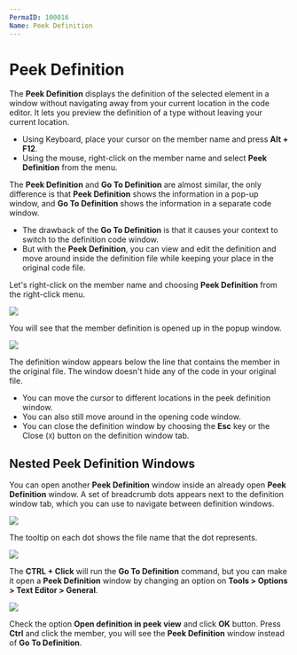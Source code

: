 ```yaml
---
PermaID: 100016
Name: Peek Definition
---
```


# Peek Definition

The **Peek Definition** displays the definition of the selected element in a window without navigating away from your current location in the code editor. It lets you preview the definition of a type without leaving your current location.

 - Using Keyboard, place your cursor on the member name and press **Alt + F12**. 
 - Using the mouse, right-click on the member name and select **Peek Definition** from the menu. 

The **Peek Definition** and **Go To Definition** are almost similar, the only difference is that **Peek Definition** shows the information in a pop-up window, and **Go To Definition** shows the information in a separate code window.

 - The drawback of the **Go To Definition** is that it causes your context to switch to the definition code window. 
 - But with the **Peek Definition**, you can view and edit the definition and move around inside the definition file while keeping your place in the original code file.

Let's right-click on the member name and choosing **Peek Definition** from the right-click menu. 

<img src="https://raw.githubusercontent.com/zzzprojects/learn-orm/master/tutorials/visual-studio/images/peek-definition-1.png">

You will see that the member definition is opened up in the popup window.

<img src="https://raw.githubusercontent.com/zzzprojects/learn-orm/master/tutorials/visual-studio/images/peek-definition-2.png">

The definition window appears below the line that contains the member in the original file. The window doesn't hide any of the code in your original file. 

 - You can move the cursor to different locations in the peek definition window. 
 - You can also still move around in the opening code window.
 - You can close the definition window by choosing the **Esc** key or the Close (`X`) button on the definition window tab.

## Nested Peek Definition Windows

You can open another **Peek Definition** window inside an already open **Peek Definition** window. A set of breadcrumb dots appears next to the definition window tab, which you can use to navigate between definition windows. 

<img src="https://raw.githubusercontent.com/zzzprojects/learn-orm/master/tutorials/visual-studio/images/peek-definition-3.png">

The tooltip on each dot shows the file name that the dot represents.

<img src="https://raw.githubusercontent.com/zzzprojects/learn-orm/master/tutorials/visual-studio/images/peek-definition-4.png">

The **CTRL + Click** will run the **Go To Definition** command, but you can make it open a **Peek Definition** window by changing an option on **Tools > Options > Text Editor > General**.

<img src="https://raw.githubusercontent.com/zzzprojects/learn-orm/master/tutorials/visual-studio/images/peek-definition-5.png">

Check the option **Open definition in peek view**  and click **OK** button. Press **Ctrl** and click the member, you will see the **Peek Definition** window instead of **Go To Definition**.
